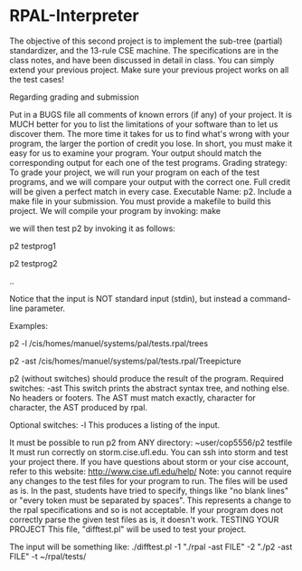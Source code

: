 # RPAL-Interpreter
The objective of this second project is to implement the sub-tree (partial) standardizer, and the 13-rule CSE machine. The specifications are in the class notes, and have been discussed in detail in class. You can simply extend your previous project. Make sure your previous project works on all the test cases!

Regarding grading and submission

Put in a BUGS file all comments of known errors (if any) of your project. It is MUCH better for you to list the limitations of your software than to let us discover them. The more time it takes for us to find what's wrong with your program, the larger the portion of credit you lose. In short, you must make it easy for us to examine your program.
Your output should match the corresponding output for each one of the test programs.
Grading strategy: To grade your project, we will run your program on each of the test programs, and we will compare your output with the correct one. Full credit will be given a perfect match in every case.
Executable Name: p2. Include a make file in your submission.
You must provide a makefile to build this project. We will compile your program by invoking: make

we will then test p2 by invoking it as follows:

p2 testprog1

p2 testprog2

..

Notice that the input is NOT standard input (stdin), but instead a command-line parameter.

Examples:

p2 -l /cis/homes/manuel/systems/pal/tests.rpal/trees

p2 -ast /cis/homes/manuel/systems/pal/tests.rpal/Treepicture

p2 (without switches) should produce the result of the program.
Required switches: -ast This switch prints the abstract syntax tree, and nothing else. No headers or footers. The AST must match exactly, character for character, the AST produced by rpal.

Optional switches: -l This produces a listing of the input.

It must be possible to run p2 from ANY directory: ~user/cop5556/p2 testfile
It must run correctly on storm.cise.ufl.edu. You can ssh into storm and test your project there. If you have questions about storm or your cise account, refer to this website: http://www.cise.ufl.edu/help/
Note: you cannot require any changes to the test files for your program to run. The files will be used as is. In the past, students have tried to specify, things like "no blank lines" or "every token must be separated by spaces". This represents a change to the rpal specifications and so is not acceptable. If your program does not correctly parse the given test files as is, it doesn't work.
TESTING YOUR PROJECT
This file, "difftest.pl" will be used to test your project. 

The input will be something like: 
./difftest.pl -1 "./rpal -ast FILE" -2 "./p2 -ast FILE" -t ~/rpal/tests/
